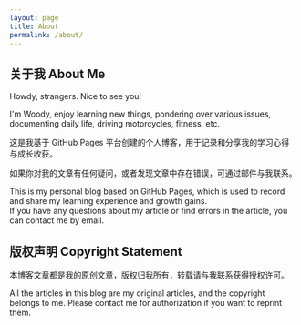 ```yaml
---
layout: page
title: About
permalink: /about/
---
```


## 关于我 About Me    

Howdy, strangers. Nice to see you! 

I'm Woody, enjoy learning new things, pondering over various issues, documenting daily life, driving motorcycles, fitness, etc.

这是我基于 GitHub Pages 平台创建的个人博客，用于记录和分享我的学习心得与成长收获。

如果你对我的文章有任何疑问，或者发现文章中存在错误，可通过邮件与我联系。

This is my personal blog based on GitHub Pages, which is used to record and share my learning experience and growth gains.  
If you have any questions about my article or find errors in the article, you can contact me by email.

## 版权声明 Copyright Statement  

本博客文章都是我的原创文章，版权归我所有，转载请与我联系获得授权许可。

All the articles in this blog are my original articles, and the copyright belongs to me. 
Please contact me for authorization if you want to reprint them.
